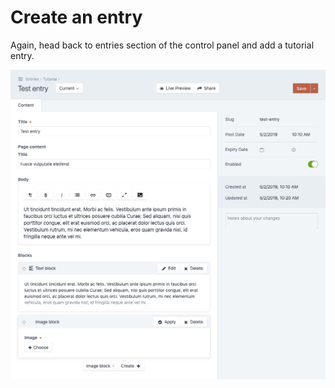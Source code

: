 # Create an entry

Again, head back to entries section of the control panel and add a tutorial entry.

![The entry page](./images/hierarchy-01-entry.png)
